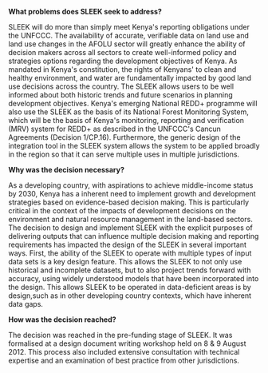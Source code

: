 **What problems does SLEEK seek to address?**

SLEEK will do more than simply meet Kenya's reporting obligations under the UNFCCC. The availability of accurate, verifiable data on land use and land use changes in the AFOLU sector will greatly enhance the ability of decision makers across all sectors to create well-informed policy and strategies options regarding the development objectives of Kenya. As mandated in Kenya's constitution, the rights of Kenyans' to clean and healthy environment, and water are fundamentally impacted by good land use decisions across the country. The SLEEK allows users to be well informed about both historic trends and future scenarios in planning development objectives. Kenya's emerging National REDD+ programme will also use the SLEEK as the basis of its National Forest Monitoring System, which will be the basis of Kenya's monitoring, reporting and verification (MRV) system for REDD+ as described in the UNFCCC's Cancun Agreements (Decision 1/CP.16). Furthermore, the generic design of the integration tool in the SLEEK system allows the system to be applied broadly in the region so that it can serve multiple uses in multiple jurisdictions.
 
**Why was the decision necessary?**

As a developing country, with aspirations to achieve middle-income status by 2030, Kenya has a inherent need to implement growth and development strategies based on evidence-based decision making. This is particularly critical in the context of the impacts of development decisions on the environment and natural resource management in the land-based sectors. The decision to design and implement SLEEK with the explicit purposes of delivering outputs that can influence multiple decision making and reporting requirements has impacted the design of the SLEEK in several important ways. First, the ability of the SLEEK to operate with multiple types of input data sets is a key design feature. This allows the SLEEK to not only use historical and incomplete datasets, but to also project trends forward with accuracy, using widely understood models that have been incorporated into the design. This allows SLEEK to be operated in data-deficient areas is by design,such as in other developing country contexts, which have inherent data gaps. 
 
**How was the decision reached?**

The decision was reached in the pre-funding stage of SLEEK. It was formalised at a design document writing workshop held on 8 & 9 August 2012. This process also included extensive consultation with technical expertise and an examination of best practice from other jurisdictions. 